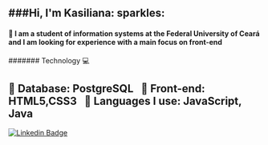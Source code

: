 ###Hi, I'm Kasiliana: sparkles:
---
#### :book: I am a student of information systems at the Federal University of Ceará and I am looking for experience with a main focus on front-end

####### Technology :computer: 

  :vhs: Database: PostgreSQL 
  &nbsp;
  :sunrise_over_mountains: Front-end: HTML5,CSS3 
  &nbsp;
  :high_brightness: Languages I use: JavaScript, Java 
---
 [![Linkedin Badge](https://img.shields.io/badge/LinkedIn-0077B5?style=for-the-badge&logo=linkedin&logoColor=white&link=https://www.linkedin.com/in/kasiliana-oliveira/)](https://www.linkedin.com/in/kasiliana-oliveira/)
<!--[![Gmail Badge](https://img.shields.io/badge/Gmail-D14836?style=for-the-badge&logo=gmail&logoColor=white&link=https://mail.google.com/mail/u/0/#inbox)](https://mail.google.com/mail/u/0/#inbox)
-->
